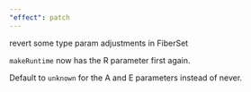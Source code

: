 ```yaml
---
"effect": patch
---
```


revert some type param adjustments in FiberSet

`makeRuntime` now has the R parameter first again.

Default to `unknown` for the A and E parameters instead of never.
